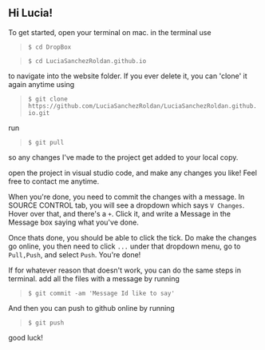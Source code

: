
## Hi Lucia!

To get started, open your terminal on mac.
in the terminal use

>    `$ cd DropBox`

>    `$ cd LuciaSanchezRoldan.github.io`


to navigate into the website folder. If you ever delete it, you can 'clone' it again anytime using

>    `$ git clone https://github.com/LuciaSanchezRoldan/LuciaSanchezRoldan.github.io.git`

run 

>    `$ git pull`

so any changes I've made to the project get added to your local copy.

open the project in visual studio code, and make any changes you like! Feel free to contact me anytime.

When you're done, you need to commit the changes with a message. In SOURCE CONTROL tab, you will see a dropdown which says `V Changes`. Hover over that, and there's a `+`.
Click it, and write a Message in the Message box saying what you've done.

Once thats done, you should be able to click the tick. Do make the changes go online, you then need to click `...`
under that dropdown menu, go to `Pull,Push`, and select `Push`. You're done!

If for whatever reason that doesn't work, you can do the same steps in terminal. add all the files with a message by running 

>    `$ git commit -am 'Message Id like to say'`

And then you can push to github online by running

>    `$ git push`

good luck!